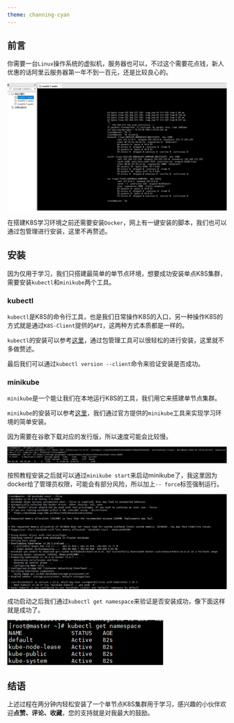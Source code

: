 ```yaml
---
theme: channing-cyan
---
```

## 前言

你需要一台`Linux`操作系统的虚拟机，服务器也可以，不过这个需要花点钱，新人优惠的话阿里云服务器第一年不到一百元，还是比较良心的。

![img_22](images/img_22.png)

在搭建K8S学习环境之前还需要安装`Docker`，网上有一键安装的脚本，我们也可以通过包管理进行安装，这里不再赘述。

## 安装

因为仅用于学习，我们只搭建最简单的单节点环境，想要成功安装单点K8S集群，需要安装`kubectl`和`minikube`两个工具。

### kubectl

`kubectl`是K8S的命令行工具，也是我们日常操作K8S的入口，另一种操作K8S的方式就是通过`K8S-Client`提供的`API`，这两种方式本质都是一样的。

`kubectl`的安装可以参考[这里](https://kubernetes.io/zh-cn/docs/tasks/tools/install-kubectl-linux/)，通过包管理工具可以很轻松的进行安装，这里就不多做赘述。

最后我们可以通过`kubectl version --client`命令来验证安装是否成功。

### minikube

`minikube`是一个能让我们在本地运行K8S的工具，我们用它来搭建单节点集群。

`minikube`的安装可以参考[这里](https://kubernetes.io/zh-cn/docs/tasks/tools/#minikube)，我们通过官方提供的`minikube`工具来实现学习环境的简单安装。

因为需要在谷歌下载对应的发行版，所以速度可能会比较慢。

![img_23](images/img_23.png)

按照教程安装之后就可以通过`minikube start`来启动minikube了，我这里因为docker给了管理员权限，可能会有部分风险，所以加上`-- force`标签强制运行。

![img_24](images/img_24.png)

成功启动之后我们通过`kubectl get namespace`来验证是否安装成功，像下面这样就是成功了。

![img_25](images/img_25.png)

## 结语

上述过程在两分钟内轻松安装了一个单节点K8S集群用于学习，感兴趣的小伙伴欢迎**点赞、评论、收藏**，您的支持就是对我最大的鼓励。
